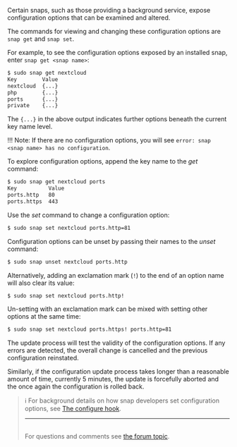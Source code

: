 Certain snaps, such as those providing a background service, expose  configuration options that can be examined and altered.

The commands for viewing and changing these configuration options are `snap get` and `snap set`.

For example, to see the configuration options exposed by an installed snap, enter `snap get <snap name>`:

```bash
$ sudo snap get nextcloud
Key        Value
nextcloud  {...}
php        {...}
ports      {...}
private    {...}
```

The `{...}` in the above output indicates further options beneath the current key name level.

!!! Note:
    If there are no configuration options, you will see `error: snap <snap
    name> has no configuration`.

To explore configuration options, append the key name to the *get* command:

```bash
$ sudo snap get nextcloud ports
Key          Value
ports.http   80
ports.https  443
```

Use the *set* command to change a configuration option:

```bash
$ sudo snap set nextcloud ports.http=81
```

Configuration options can be unset by passing their names to the *unset* command:
```bash
$ sudo snap unset nextcloud ports.http
```

Alternatively, adding an exclamation mark (`!`) to the end of an option name will also clear its value:
```bash
$ sudo snap set nextcloud ports.http!
```

Un-setting with an exclamation mark can be mixed with setting other options at the same time:
```bash
$ sudo snap set nextcloud ports.https! ports.http=81
```

The update process will test the validity of the configuration options. If any errors are detected, the overall change is cancelled and the previous configuration reinstated.

Similarly, if the configuration update process takes longer than a reasonable amount of time, currently 5 minutes, the update is forcefully aborted and the once again the configuration is rolled back.



> :information_source: For background details on how snap developers set configuration options, see [The configure hook](supported-snap-hooks.md#heading--the-configure-hook).<br><hr><br><div class='footer'>For questions and comments see <a href='https://forum.snapcraft.io/t/configuration-in-snaps/510'>the forum topic</a>.